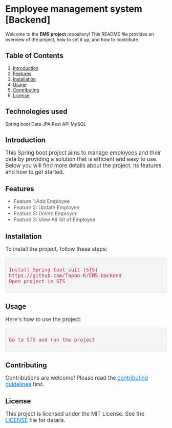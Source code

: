 # Employee management system [Backend]

Welcome to the **EMS project** repository! This README file provides an overview of the project, how to set it up, and how to contribute.

## Table of Contents

1. [Introduction](#introduction)
2. [Features](#features)
3. [Installation](#installation)
4. [Usage](#usage)
5. [Contributing](#contributing)
6. [License](#license)

## Technologies used
Spring boot
Data JPA
Rest API
MySQL

## Introduction

<p style="font-size: 1.2em; color: #333;">
  This Spring boot project aims to manage employees and their data by providing a solution that is efficient and easy to use. Below you will find more details about the project, its features, and how to get started.
</p>

## Features

<ul style="font-size: 1.1em; color: #555;">
  <li>Feature 1:Add Employee</li>
  <li>Feature 2: Update Employee</li>
  <li>Feature 3: Delete Employee </li>
  <li>Feature 3: View All list of Employee </li>
</ul>

## Installation

<p style="font-size: 1.2em; color: #333;">
  To install the project, follow these steps:
</p>

<pre style="background-color: #f4f4f4; padding: 10px; border: 1px solid #ddd; border-radius: 5px;">
<code style="font-size: 1.1em; color: #c7254e;">
Install Spring tool suit (STS)
https://github.com/Tapan-K/EMS-backend
Open project in STS
</code>
</pre>

## Usage

<p style="font-size: 1.2em; color: #333;">
  Here's how to use the project:
</p>

<pre style="background-color: #f4f4f4; padding: 10px; border: 1px solid #ddd; border-radius: 5px;">
<code style="font-size: 1.1em; color: #c7254e;">
Go to STS and run the project
</code>
</pre>

## Contributing

<p style="font-size: 1.2em; color: #333;">
  Contributions are welcome! Please read the <a href="#contributing-guidelines" style="color: #007bff;">contributing guidelines</a> first.
</p>

## License

<p style="font-size: 1.2em; color: #333;">
  This project is licensed under the MIT License. See the <a href="LICENSE" style="color: #007bff;">LICENSE</a> file for details.
</p>
